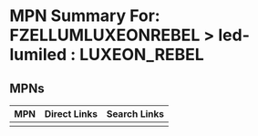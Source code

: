 



# MPN Summary For: FZELLUMLUXEONREBEL > led-lumiled : LUXEON_REBEL

## MPNs
  

|MPN|Direct Links|Search Links|
| :--- | :--- | :--- |
||||
